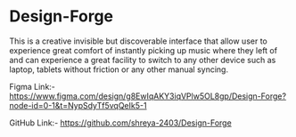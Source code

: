 # Design-Forge
This is a creative invisible but discoverable interface that allow user to experience great comfort of instantly picking up music where they left of and can experience  a great facility to switch to any other device such as laptop, tablets without friction or any other manual syncing.

Figma Link:- https://www.figma.com/design/g8EwIqAKY3iqVPlw5OL8gp/Design-Forge?node-id=0-1&t=NypSdyTf5vqQeIk5-1

GitHub Link:- https://github.com/shreya-2403/Design-Forge
